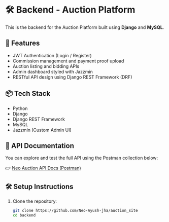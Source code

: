 # 🛠️ Backend - Auction Platform

This is the backend for the Auction Platform built using **Django** and **MySQL**.

## 🚀 Features

- JWT Authentication (Login / Register)
- Commission management and payment proof upload
- Auction listing and bidding APIs
- Admin dashboard styled with Jazzmin
- RESTful API design using Django REST Framework (DRF)

## 📦 Tech Stack

- Python
- Django
- Django REST Framework
- MySQL
- Jazzmin (Custom Admin UI)

## 🔗 API Documentation

You can explore and test the full API using the Postman collection below:

👉 [Neo Auction API Docs (Postman)](https://documenter.getpostman.com/view/22737106/2sB2qWG4Qj)

## 🛠️ Setup Instructions

1. Clone the repository:
   ```bash
   git clone https://github.com/Neo-Ayush-jha/auction_site
   cd backend
